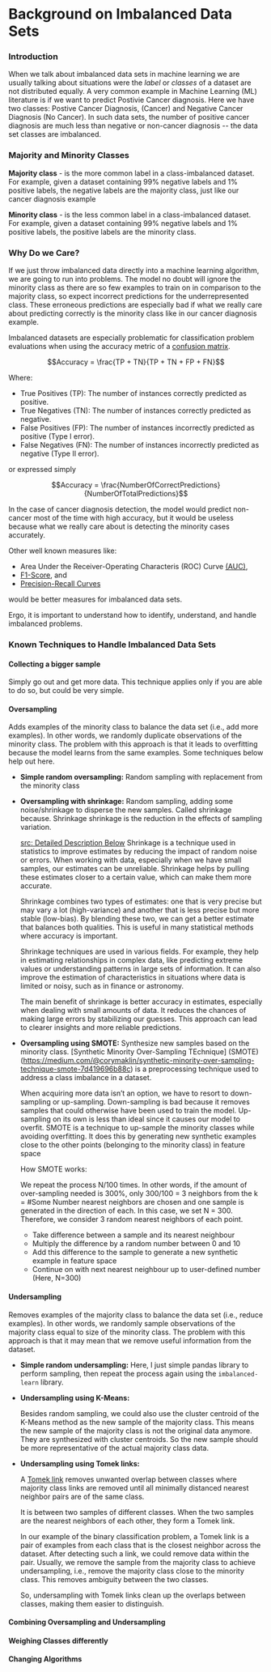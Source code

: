 # Background on Imbalanced Data Sets

### Introduction

When we talk about imbalanced data sets in machine learning we are usually talking about situations were the _label_ or _classes_ of a dataset are not distributed equally. A very common example in Machine Learning (ML) literature is if we want to predict Postivie Cancer diagnosis. Here we have two classes: Postive Cancer Diagnosis, (Cancer) and Negative Cancer Diagnosis (No Cancer). In such data sets, the number of positive cancer diagnosis are much less than negative or non-cancer diagnosis -- the data set classes are imbalanced.

### Majority and Minority Classes

**Majority class** - is the more common label in a class-imbalanced dataset. For example, given a dataset containing 99% negative labels and 1% positive labels, the negative labels are the majority class, just like our cancer diagnosis example

**Minority class** - is the less common label in a class-imbalanced dataset. For example, given a dataset containing 99% negative labels and 1% positive labels, the positive labels are the minority class.

### Why Do we Care?

If we just throw imbalanced data directly into a machine learning algorithm, we are going to run into problems. The model no doubt will ignore the minority class as there are so few examples to train on in comparison to the majority class, so expect incorrect predictions for the underrepresented class. These erroneous predictions are especially bad if what we really care about predicting correctly is the minority class like in our cancer diagnosis example.

Imbalanced datasets are especially problematic for classification problem evaluations when using the accuracy metric of a [confusion matrix](https://en.wikipedia.org/wiki/Confusion_matrix).

$$Accuracy = \frac{TP + TN}{TP + TN + FP + FN}$$

Where:

- True Positives (TP): The number of instances correctly predicted as positive.
- True Negatives (TN): The number of instances correctly predicted as negative.
- False Positives (FP): The number of instances incorrectly predicted as positive (Type I error).
- False Negatives (FN): The number of instances incorrectly predicted as negative (Type II error).

or expressed simply

$$Accuracy = \frac{NumberOfCorrectPredictions}{NumberOfTotalPredictions}$$

In the case of cancer diagnosis detection, the model would predict non-cancer most of the time with high accuracy, but it would be useless because what we really care about is detecting the minority cases accurately.

Other well known measures like:

- Area Under the Receiver-Operating Characteris (ROC) Curve [(AUC)](https://developers.google.com/machine-learning/glossary#AUC),
- [F1-Score](https://en.wikipedia.org/wiki/F-score), and
- [Precision-Recall Curves](https://www.geeksforgeeks.org/machine-learning/precision-recall-curve-ml/)

would be better measures for imbalanced data sets.

Ergo, it is important to understand how to identify, understand, and handle imbalanced problems.

### Known Techniques to Handle Imbalanced Data Sets

#### Collecting a bigger sample

Simply go out and get more data. This technique applies only if you are able to do so, but could be very simple.

#### Oversampling

Adds examples of the minority class to balance the data set (i.e., add more examples). In other words, we randomly duplicate observations of the minority class. The problem with this approach is that it leads to overfitting because the model learns from the same examples. Some techniques below help out here.

- **Simple random oversampling:**
  Random sampling with replacement from the minority class

- **Oversampling with shrinkage:**
  Random sampling, adding some noise/shrinkage to disperse the new samples. Called shrinkage because. Shrinkage
  shrinkage is the reduction in the effects of sampling variation.

  [src: Detailed Description Below](https://scisimple.com/en/keywords/shrinkage--k3qgv55)
  Shrinkage is a technique used in statistics to improve estimates by reducing the impact of random noise or errors. When working with data, especially when we have small samples, our estimates can be unreliable. Shrinkage helps by pulling these estimates closer to a certain value, which can make them more accurate.

  Shrinkage combines two types of estimates: one that is very precise but may vary a lot (high-variance) and another that is less precise but more stable (low-bias). By blending these two, we can get a better estimate that balances both qualities. This is useful in many statistical methods where accuracy is important.

  Shrinkage techniques are used in various fields. For example, they help in estimating relationships in complex data, like predicting extreme values or understanding patterns in large sets of information. It can also improve the estimation of characteristics in situations where data is limited or noisy, such as in finance or astronomy.

  The main benefit of shrinkage is better accuracy in estimates, especially when dealing with small amounts of data. It reduces the chances of making large errors by stabilizing our guesses. This approach can lead to clearer insights and more reliable predictions.

- **Oversampling using SMOTE:**
  Synthesize new samples based on the minority class. [Synthetic Minority Over-Sampling TEchnique] (SMOTE)(https://medium.com/@corymaklin/synthetic-minority-over-sampling-technique-smote-7d419696b88c) is a preprocessing technique used to address a class imbalance in a dataset.

  When acquiring more data isn’t an option, we have to resort to down-sampling or up-sampling. Down-sampling is bad because it removes samples that could otherwise have been used to train the model. Up-sampling on its own is less than ideal since it causes our model to overfit. SMOTE is a technique to up-sample the minority classes while avoiding overfitting. It does this by generating new synthetic examples close to the other points (belonging to the minority class) in feature space

  How SMOTE works:

  We repeat the process N/100 times. In other words, if the amount of over-sampling needed is 300%, only 300/100 = 3 neighbors from the k = #Some Number nearest neighbors are chosen and one sample is generated in the direction of each. In this case, we set N = 300. Therefore, we consider 3 random nearest neighbors of each point.

  - Take difference between a sample and its nearest neighbour
  - Multiply the difference by a random number between 0 and 10
  - Add this difference to the sample to generate a new synthetic example in feature space
  - Continue on with next nearest neighbour up to user-defined number (Here, N=300)

#### Undersampling

Removes examples of the majority class to balance the data set (i.e., reduce examples). In other words, we randomly sample observations of the majority class equal to size of the minority class. The problem with this approach is that it may mean that we remove useful information from the dataset.

- **Simple random undersampling:**
  Here, I just simple pandas library to perform sampling, then repeat the process again using the `imbalanced-learn` library.

- **Undersampling using K-Means:**

  Besides random sampling, we could also use the cluster centroid of the K-Means method as the new sample of the majority class. This means the new sample of the majority class is not the original data anymore. They are synthesized with cluster centroids. So the new sample should be more representative of the actual majority class data.

- **Undersampling using Tomek links:**

  A [Tomek link](https://en.wikipedia.org/wiki/Oversampling_and_undersampling_in_data_analysis) removes unwanted overlap between classes where majority class links are removed until all minimally distanced nearest neighbor pairs are of the same class.

  It is between two samples of different classes. When the two samples are the nearest neighbors of each other, they form a Tomek link.

  In our example of the binary classification problem, a Tomek link is a pair of examples from each class that is the closest neighbor across the dataset. After detecting such a link, we could remove data within the pair. Usually, we remove the sample from the majority class to achieve undersampling, i.e., remove the majority class close to the minority class. This removes ambiguity between the two classes.

  So, undersampling with Tomek links clean up the overlaps between classes, making them easier to distinguish.

#### Combining Oversampling and Undersampling

#### Weighing Classes differently

#### Changing Algorithms
